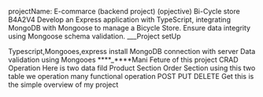 projectName: E-commarce (backend project) (opjective) Bi-Cycle store B4A2V4 Develop an Express application with TypeScript, integrating MongoDB with Mongoose to manage a Bicycle Store. Ensure data integrity using Mongoose schema validation. \_\_\_Project setUp

Typescript,Mongooes,express install
MongoDB connection with server
Data validation using Mongooes ****\_****Mani Feture of this project CRAD Operation Here is two data fild
Product Section
Order Section using this two table we operation many functional operation POST PUT DELETE Get this is the simple overview of my project
